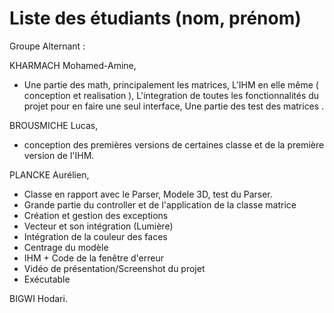 # Liste des étudiants (nom, prénom)
Groupe Alternant : 

KHARMACH Mohamed-Amine,
    
- Une partie des math, principalement les matrices,
  L'IHM en elle même ( conception et realisation ),
  L'integration de toutes les fonctionnalités du projet pour en faire une seul interface,
  Une partie des test des matrices .

BROUSMICHE Lucas,

- conception des premières versions de certaines classe et de la première version de l'IHM.

PLANCKE Aurélien,
- Classe en rapport avec le Parser, Modele 3D, test du Parser.
- Grande partie du controller et de l'application de la classe matrice 
- Création et gestion des exceptions
- Vecteur et son intégration (Lumière)
- Intégration de la couleur des faces
- Centrage du modèle
- IHM + Code de la fenêtre d'erreur
- Vidéo de présentation/Screenshot du projet
- Exécutable

BIGWI Hodari.
